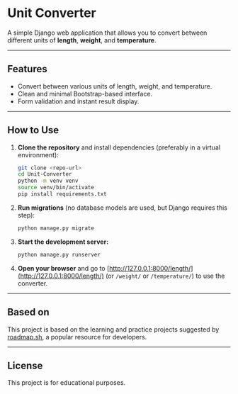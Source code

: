 # Unit Converter

A simple Django web application that allows you to convert between different units of **length**, **weight**, and **temperature**. 

---

## Features

- Convert between various units of length, weight, and temperature.
- Clean and minimal Bootstrap-based interface.
- Form validation and instant result display.

---

## How to Use

1. **Clone the repository** and install dependencies (preferably in a virtual environment):

    ```bash
    git clone <repo-url>
    cd Unit-Converter
    python -m venv venv
    source venv/bin/activate
    pip install requirements.txt
    ```

2. **Run migrations** (no database models are used, but Django requires this step):

    ```bash
    python manage.py migrate
    ```

3. **Start the development server:**

    ```bash
    python manage.py runserver
    ```

4. **Open your browser** and go to [http://127.0.0.1:8000/length/](http://127.0.0.1:8000/length/) (or `/weight/` or `/temperature/`) to use the converter.

---

## Based on

This project is based on the learning and practice projects suggested by [roadmap.sh](https://roadmap.sh/projects/unit-converter), a popular resource for developers.

---


## License

This project is for educational purposes.